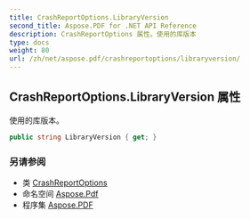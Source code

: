```yaml
---
title: CrashReportOptions.LibraryVersion
second_title: Aspose.PDF for .NET API Reference
description: CrashReportOptions 属性。使用的库版本
type: docs
weight: 80
url: /zh/net/aspose.pdf/crashreportoptions/libraryversion/
---
```

## CrashReportOptions.LibraryVersion 属性

使用的库版本。

```csharp
public string LibraryVersion { get; }
```

### 另请参阅

* 类 [CrashReportOptions](../)
* 命名空间 [Aspose.Pdf](../../../aspose.pdf/)
* 程序集 [Aspose.PDF](../../../)